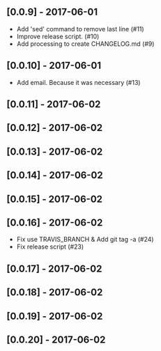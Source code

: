 ## [0.0.9] - 2017-06-01
- Add 'sed' command to remove last line (#11)
- Improve release script. (#10)
- Add processing to create CHANGELOG.md  (#9)
## [0.0.10] - 2017-06-01
- Add email. Because it was necessary (#13)
## [0.0.11] - 2017-06-02
## [0.0.12] - 2017-06-02
## [0.0.13] - 2017-06-02
## [0.0.14] - 2017-06-02
## [0.0.15] - 2017-06-02
## [0.0.16] - 2017-06-02
- Fix use TRAVIS_BRANCH & Add git tag -a (#24)
- Fix release script (#23)
## [0.0.17] - 2017-06-02
## [0.0.18] - 2017-06-02
## [0.0.19] - 2017-06-02
## [0.0.20] - 2017-06-02
